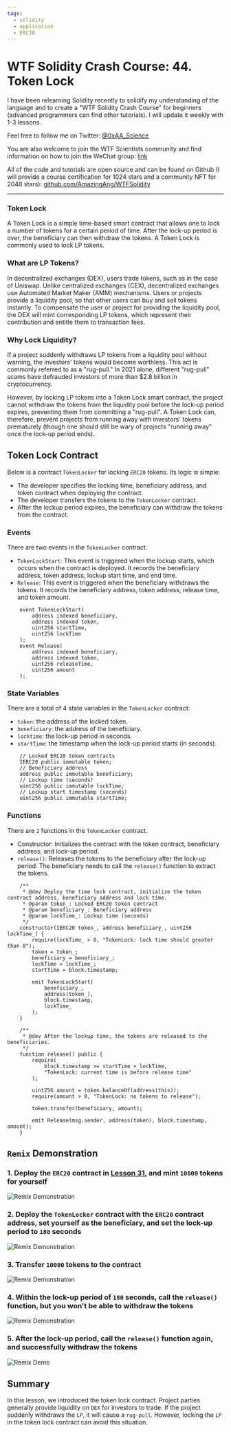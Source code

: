 ```yaml
---
tags:
  - solidity
  - application
  - ERC20
---
```


# WTF Solidity Crash Course: 44. Token Lock

I have been relearning Solidity recently to solidify my understanding of the language and to create a "WTF Solidity Crash Course" for beginners (advanced programmers can find other tutorials). I will update it weekly with 1-3 lessons.

Feel free to follow me on Twitter: [@0xAA_Science](https://twitter.com/0xAA_Science)

You are also welcome to join the WTF Scientists community and find information on how to join the WeChat group: [link](https://discord.gg/5akcruXrsk)

All of the code and tutorials are open source and can be found on Github (I will provide a course certification for 1024 stars and a community NFT for 2048 stars): [github.com/AmazingAng/WTFSolidity](https://github.com/AmazingAng/WTFSolidity)

---

### Token Lock

A Token Lock is a simple time-based smart contract that allows one to lock a number of tokens for a certain period of time. After the lock-up period is over, the beneficiary can then withdraw the tokens. A Token Lock is commonly used to lock LP tokens.

### What are LP Tokens?

In decentralized exchanges (DEX), users trade tokens, such as in the case of Uniswap. Unlike centralized exchanges (CEX), decentralized exchanges use Automated Market Maker (AMM) mechanisms. Users or projects provide a liquidity pool, so that other users can buy and sell tokens instantly. To compensate the user or project for providing the liquidity pool, the DEX will mint corresponding LP tokens, which represent their contribution and entitle them to transaction fees.

### Why Lock Liquidity?

If a project suddenly withdraws LP tokens from a liquidity pool without warning, the investors' tokens would become worthless. This act is commonly referred to as a "rug-pull." In 2021 alone, different "rug-pull" scams have defrauded investors of more than $2.8 billion in cryptocurrency.

However, by locking LP tokens into a Token Lock smart contract, the project cannot withdraw the tokens from the liquidity pool before the lock-up period expires, preventing them from committing a "rug-pull". A Token Lock can, therefore, prevent projects from running away with investors' tokens prematurely (though one should still be wary of projects "running away" once the lock-up period ends).

## Token Lock Contract

Below is a contract `TokenLocker` for locking `ERC20` tokens. Its logic is simple:

- The developer specifies the locking time, beneficiary address, and token contract when deploying the contract.
- The developer transfers the tokens to the `TokenLocker` contract.
- After the lockup period expires, the beneficiary can withdraw the tokens from the contract.

### Events

There are two events in the `TokenLocker` contract.

- `TokenLockStart`: This event is triggered when the lockup starts, which occurs when the contract is deployed. It records the beneficiary address, token address, lockup start time, and end time.
- `Release`: This event is triggered when the beneficiary withdraws the tokens. It records the beneficiary address, token address, release time, and token amount.

```solidity
    event TokenLockStart(
        address indexed beneficiary,
        address indexed token,
        uint256 startTime,
        uint256 lockTime
    );
    event Release(
        address indexed beneficiary,
        address indexed token,
        uint256 releaseTime,
        uint256 amount
    );
```

### State Variables

There are a total of 4 state variables in the `TokenLocker` contract:

- `token`: the address of the locked token.
- `beneficiary`: the address of the beneficiary.
- `locktime`: the lock-up period in seconds.
- `startTime`: the timestamp when the lock-up period starts (in seconds).

```solidity
    // Locked ERC20 token contracts
    IERC20 public immutable token;
    // Beneficiary address
    address public immutable beneficiary;
    // Lockup time (seconds)
    uint256 public immutable lockTime;
    // Lockup start timestamp (seconds)
    uint256 public immutable startTime;
```

### Functions

There are `2` functions in the `TokenLocker` contract.

- Constructor: Initializes the contract with the token contract, beneficiary address, and lock-up period.
- `release()`: Releases the tokens to the beneficiary after the lock-up period. The beneficiary needs to call the `release()` function to extract the tokens.

```solidity
    /**
     * @dev Deploy the time lock contract, initialize the token contract address, beneficiary address and lock time.
     * @param token_: Locked ERC20 token contract
     * @param beneficiary_: Beneficiary address
     * @param lockTime_: Lockup time (seconds)
     */
    constructor(IERC20 token_, address beneficiary_, uint256 lockTime_) {
        require(lockTime_ > 0, "TokenLock: lock time should greater than 0");
        token = token_;
        beneficiary = beneficiary_;
        lockTime = lockTime_;
        startTime = block.timestamp;

        emit TokenLockStart(
            beneficiary_,
            address(token_),
            block.timestamp,
            lockTime_
        );
    }

    /**
     * @dev After the lockup time, the tokens are released to the beneficiaries.
     */
    function release() public {
        require(
            block.timestamp >= startTime + lockTime,
            "TokenLock: current time is before release time"
        );

        uint256 amount = token.balanceOf(address(this));
        require(amount > 0, "TokenLock: no tokens to release");

        token.transfer(beneficiary, amount);

        emit Release(msg.sender, address(token), block.timestamp, amount);
    }
```

## `Remix` Demonstration

### 1. Deploy the `ERC20` contract in [Lesson 31](../31_ERC20/readme.md), and mint `10000` tokens for yourself

![`Remix` Demonstration](./img/44-2.png)

### 2. Deploy the `TokenLocker` contract with the `ERC20` contract address, set yourself as the beneficiary, and set the lock-up period to `180` seconds

![`Remix` Demonstration](./img/44-3.png)

### 3. Transfer `10000` tokens to the contract

![`Remix` Demonstration](./img/44-4.png)

### 4. Within the lock-up period of `180` seconds, call the `release()` function, but you won't be able to withdraw the tokens

![`Remix` Demonstration](./img/44-5.png)

### 5. After the lock-up period, call the `release()` function again, and successfully withdraw the tokens

![`Remix` Demo](./img/44-6.png)

## Summary

In this lesson, we introduced the token lock contract. Project parties generally provide liquidity on `DEX` for investors to trade. If the project suddenly withdraws the `LP`, it will cause a `rug-pull`. However, locking the `LP` in the token lock contract can avoid this situation.
